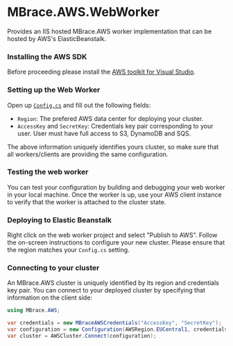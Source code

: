 # MBrace.AWS.WebWorker

Provides an IIS hosted MBrace.AWS worker implementation that can be hosted by AWS's ElasticBeanstalk.

### Installing the AWS SDK

Before proceeding please install the [AWS toolkit for Visual Studio](https://aws.amazon.com/visualstudio/).

### Setting up the Web Worker

Open up 
[`Config.cs`](https://github.com/mbraceproject/MBrace.StarterKit/blob/master/aws/MBrace.AWS.WebWorker/Config.cs) 
and fill out the following fields:

* `Region`: The prefered AWS data center for deploying your cluster.
* `AccessKey` and `SecretKey`: Credentials key pair corresponding to your user.
User must have full access to S3, DynamoDB and SQS. 

The above information uniquely identifies yours cluster,
so make sure that all workers/clients are providing the same configuration.

### Testing the web worker

You can test your configuration by building and debugging your web worker in your local machine.
Once the worker is up, use your AWS client instance to verify that the worker is attached to the cluster state.

### Deploying to Elastic Beanstalk

Right click on the web worker project and select "Publish to AWS". Follow the on-screen instructions
to configure your new cluster. Please ensure that the region matches your `Config.cs` setting.

### Connecting to your cluster

An MBrace.AWS cluster is uniquely identified by its region and credentials key pair. You can connect to
your deployed cluster by specifying that information on the client side:
```csharp
using MBrace.AWS;

var credentials = new MBraceAWSCredentials("AccessKey", "SecretKey");
var configuration = new Configuration(AWSRegion.EUCentral1, credentials);
var cluster = AWSCluster.Connect(configuration);
```